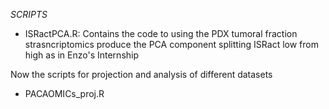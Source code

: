 *SCRIPTS*
- ISRactPCA.R: Contains the code to using the PDX tumoral fraction strasncriptomics produce the PCA component splitting ISRact low from high as in Enzo's Internship

Now the scripts for projection and analysis of different datasets
- PACAOMICs_proj.R